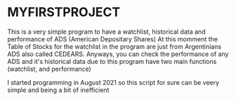 # MYFIRSTPROJECT
This is a very simple program to have a watchlist, historical data and performance of ADS (American Depositary Shares)
At this momment the Table of Stocks for the watchlist in the program are just from Argentinians ADS also called CEDEARS. Anyways, you can check the performance of any ADS and it's historical data due to this program have two main functions (watchlist, and performance)

I started programming in August 2021 so this script for sure can be veery simple and being a bit of  inefficient
